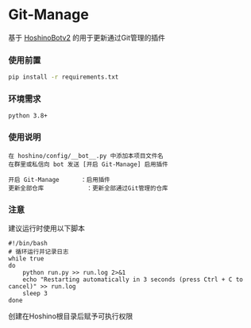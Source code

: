 # Git-Manage
基于 [HoshinoBotv2](https://github.com/Ice9Coffee/HoshinoBot) 的用于更新通过Git管理的插件

### 使用前置
```bash
pip install -r requirements.txt
```

### 环境需求
```
python 3.8+
```

### 使用说明
```
在 hoshino/config/__bot__.py 中添加本项目文件名
在群里或私信向 bot 发送 [开启 Git-Manage] 启用插件

开启 Git-Manage      ：启用插件
更新全部仓库            ：更新全部通过Git管理的仓库
```
### 注意
建议运行时使用以下脚本
```
#!/bin/bash
# 循环运行并记录日志
while true
do
    python run.py >> run.log 2>&1
    echo "Restarting automatically in 3 seconds (press Ctrl + C to cancel)" >> run.log
    sleep 3
done
```
创建在Hoshino根目录后赋予可执行权限
